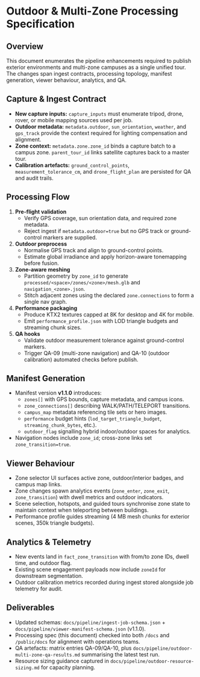 # Outdoor & Multi-Zone Processing Specification

## Overview
This document enumerates the pipeline enhancements required to publish exterior environments and multi-zone campuses as a single unified tour. The changes span ingest contracts, processing topology, manifest generation, viewer behaviour, analytics, and QA.

## Capture & Ingest Contract
- **New capture inputs:** `capture_inputs` must enumerate tripod, drone, rover, or mobile mapping sources used per job.
- **Outdoor metadata:** `metadata.outdoor`, `sun_orientation`, `weather`, and `gps_track` provide the context required for lighting compensation and alignment.
- **Zone context:** `metadata.zone.zone_id` binds a capture batch to a campus zone. `parent_tour_id` links satellite captures back to a master tour.
- **Calibration artefacts:** `ground_control_points`, `measurement_tolerance_cm`, and `drone_flight_plan` are persisted for QA and audit trails.

## Processing Flow
1. **Pre-flight validation**
   - Verify GPS coverage, sun orientation data, and required zone metadata.
   - Reject ingest if `metadata.outdoor=true` but no GPS track or ground-control markers are supplied.
2. **Outdoor preprocess**
   - Normalise GPS track and align to ground-control points.
   - Estimate global irradiance and apply horizon-aware tonemapping before fusion.
3. **Zone-aware meshing**
   - Partition geometry by `zone_id` to generate `processed/<space>/zones/<zone>/mesh.glb` and `navigation_<zone>.json`.
   - Stitch adjacent zones using the declared `zone.connections` to form a single nav graph.
4. **Performance packaging**
   - Produce KTX2 textures capped at 8K for desktop and 4K for mobile.
   - Emit `performance_profile.json` with LOD triangle budgets and streaming chunk sizes.
5. **QA hooks**
   - Validate outdoor measurement tolerance against ground-control markers.
   - Trigger QA-09 (multi-zone navigation) and QA-10 (outdoor calibration) automated checks before publish.

## Manifest Generation
- Manifest version **v1.1.0** introduces:
  - `zones[]` with GPS bounds, capture metadata, and campus icons.
  - `zone_connections[]` describing WALK/PATH/TELEPORT transitions.
  - `campus_map` metadata referencing tile sets or hero images.
  - `performance` budget hints (`lod_target_triangle_budget`, `streaming_chunk_bytes`, etc.).
  - `outdoor_flag` signalling hybrid indoor/outdoor spaces for analytics.
- Navigation nodes include `zone_id`; cross-zone links set `zone_transition=true`.

## Viewer Behaviour
- Zone selector UI surfaces active zone, outdoor/interior badges, and campus map links.
- Zone changes spawn analytics events (`zone_enter`, `zone_exit`, `zone_transition`) with dwell metrics and outdoor indicators.
- Scene selection, hotspots, and guided tours synchronise zone state to maintain context when teleporting between buildings.
- Performance profile guides streaming (4 MB mesh chunks for exterior scenes, 350k triangle budgets).

## Analytics & Telemetry
- New events land in `fact_zone_transition` with from/to zone IDs, dwell time, and outdoor flag.
- Existing scene engagement payloads now include `zoneId` for downstream segmentation.
- Outdoor calibration metrics recorded during ingest stored alongside job telemetry for audit.

## Deliverables
- Updated schemas: `docs/pipeline/ingest-job-schema.json` + `docs/pipeline/viewer-manifest-schema.json` (v1.1.0).
- Processing spec (this document) checked into both `/docs` and `/public/docs` for alignment with operations teams.
- QA artefacts: matrix entries QA-09/QA-10, plus `docs/pipeline/outdoor-multi-zone-qa-results.md` summarising the latest test run.
- Resource sizing guidance captured in `docs/pipeline/outdoor-resource-sizing.md` for capacity planning.
